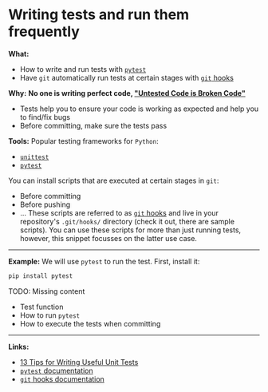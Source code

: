 # Writing tests and run them frequently

**What:**
- How to write and run tests with [`pytest`](https://docs.pytest.org/en/latest/)
- Have `git` automatically run tests at certain stages with [`git` hooks](https://git-scm.com/book/en/v2/Customizing-Git-Git-Hooks)

**Why:** 
**No one is writing perfect code, ["Untested Code is Broken Code"](https://plone.org/events/conferences/2007-naples/speakers/sessions/untested-code-is-broken-code)**

- Tests help you to ensure your code is working as expected and help you to find/fix bugs
- Before committing, make sure the tests pass

**Tools:** Popular testing frameworks for `Python`: 
- [`unittest`](https://docs.python.org/3/library/unittest.html)
- [`pytest`](https://docs.pytest.org/en/latest/)

You can install scripts that are executed at certain stages in `git`:
- Before committing
- Before pushing
- ...
These scripts are referred to as [`git` hooks](https://git-scm.com/book/en/v2/Customizing-Git-Git-Hooks) and live in your repository's `.git/hooks/` directory (check it out, there are sample scripts). You can use these scripts for more than just running tests, however, this snippet focusses on the latter use case.

---

**Example:** We will use `pytest` to run the test. First, install it:
```bash
pip install pytest
```

TODO: Missing content

- Test function
- How to run `pytest`
- How to execute the tests when committing

---

**Links:**
- [13 Tips for Writing Useful Unit Tests](https://medium.com/better-programming/13-tips-for-writing-useful-unit-tests-ca20706b5368)
- [`pytest` documentation](https://docs.pytest.org/en/latest/)
- [`git` hooks documentation](https://git-scm.com/book/en/v2/Customizing-Git-Git-Hooks)
